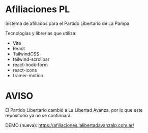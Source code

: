 # Afiliaciones PL
 Sistema de afiliados para el Partido Libertario de La Pampa

Tecnologías y librerias que utiliza:
- Vite
- React
- TailwindCSS
- tailwind-scrollbar
- react-hook-form
- react-icons
- framer-motion

# AVISO
El Partido Libertario cambió a La Libertad Avanza, por lo que este repositorio ya no se continuará.

DEMO (nueva): https://afiliaciones.lalibertadavanzalp.com.ar/
